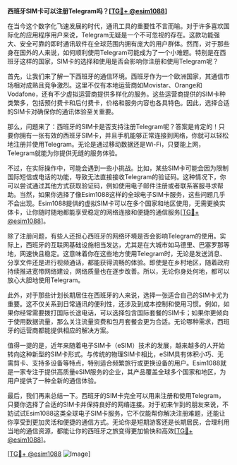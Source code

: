 **西班牙SIM卡可以注册Telegram吗？[[TG💪+ @esim1088](https://t.me/s/esim1088)]**

在当今这个数字化飞速发展的时代，通讯工具的重要性不言而喻。对于许多喜欢国际化的应用程序用户来说，Telegram无疑是一个不可忽视的存在。这款功能强大、安全可靠的即时通讯软件在全球范围内拥有庞大的用户群体。然而，对于那些身在国外的人来说，如何顺利使用Telegram可能成为了一个小难题。特别是在西班牙这样的国家，SIM卡的选择和使用是否会影响你注册和使用Telegram呢？

首先，让我们来了解一下西班牙的通信环境。西班牙作为一个欧洲国家，其通信市场相对成熟且竞争激烈。这里不仅有本地运营商如Movistar、Orange和Vodafone，还有不少虚拟运营商提供多样化的服务。这些运营商提供的SIM卡种类繁多，包括预付费卡和后付费卡，价格和服务内容也各具特色。因此，选择合适的SIM卡对确保你的通讯体验至关重要。

那么，问题来了：西班牙的SIM卡是否支持注册Telegram呢？答案是肯定的！只要你拥有一张有效的西班牙SIM卡，并且手机能够正常连接到网络，你就可以轻松地注册并使用Telegram。无论是通过移动数据还是Wi-Fi，只要能上网，Telegram就能为你提供无缝的服务体验。

不过，在实际操作中，可能会遇到一些小挑战。比如，某些SIM卡可能会因为限制国际短信或电话的功能，导致无法直接接收Telegram的验证码。这种情况下，你可以尝试通过其他方式获取验证码，例如使用电子邮件注册或者联系客服寻求帮助。当然，如果你选择了像Esim1088这样的全球电子SIM卡服务，这些问题几乎不会出现。Esim1088提供的虚拟SIM卡可以在多个国家和地区使用，无需更换实体卡，让你随时随地都能享受稳定的网络连接和便捷的通信服务[[TG💪+ @esim1088](https://t.me/s/esim1088)]。

除了注册问题，有些人还担心西班牙的网络环境是否会影响Telegram的使用。实际上，西班牙的互联网基础设施相当发达，尤其是在大城市如马德里、巴塞罗那等地，网速快且稳定。这意味着你在这些地方使用Telegram时，无论是发送消息、分享文件还是进行视频通话，都能获得流畅的体验。即使是在乡村地区，随着政府持续推进宽带网络建设，网络质量也在逐步改善。所以，无论你身处何地，都可以放心大胆地使用Telegram。

此外，对于那些计划长期居住在西班牙的人来说，选择一张适合自己的SIM卡尤为重要。这不仅关系到日常通讯的便利性，还涉及到成本控制和使用习惯。例如，如果你经常需要拨打国际长途电话，可以选择包含国际套餐的SIM卡；如果你更倾向于使用数据流量，那么关注流量资费和包月套餐会更为合适。无论哪种需求，西班牙的运营商都能提供相应的解决方案。

值得一提的是，近年来随着电子SIM卡（eSIM）技术的发展，越来越多的人开始转向这种新型的SIM卡形式。与传统的物理SIM卡相比，eSIM具有体积小巧、无需剪卡、支持多设备等特点，特别适合频繁旅行或更换设备的用户。Esim1088就是一家专注于提供高质量eSIM服务的企业，其产品覆盖全球多个国家和地区，为用户提供了一种全新的通信体验。

最后，我们再来总结一下。西班牙的SIM卡完全可以用来注册和使用Telegram，只要你选择了合适的SIM卡并保持良好的网络连接。对于初来乍到的朋友来说，不妨试试Esim1088这类全球电子SIM卡服务，它不仅能帮你解决注册难题，还能让你享受到更加灵活和便捷的通信方式。无论你是短期游客还是长期居民，合理利用当地的通信资源，都能让你的西班牙之旅变得更加愉快和高效[[TG💪+ @esim1088](https://t.me/s/esim1088)]。

[[TG💪+ @esim1088](https://t.me/s/esim1088) ![Image](https://i.postimg.cc/4NQfJmqS/Snipaste-2025-05-13-00-14-12.png)]